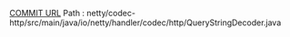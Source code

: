 [COMMIT URL](https://github.com/netty/netty/commit/99beb188c488296d0f6ab1d754b29e5a9d153d80)
Path : netty/codec-http/src/main/java/io/netty/handler/codec/http/QueryStringDecoder.java